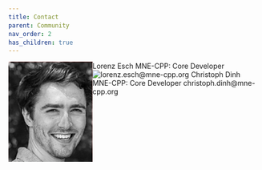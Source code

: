 ```yaml
---
title: Contact
parent: Community
nav_order: 2
has_children: true
---
```


<img align="left" src="../images/lorenz_esch.png">
Lorenz Esch
MNE-CPP: Core Developer
lorenz.esch@mne-cpp.org

<img align="left" src="../images/cristoph_dinh.png">
Christoph Dinh
MNE-CPP: Core Developer
christoph.dinh@mne-cpp.org
